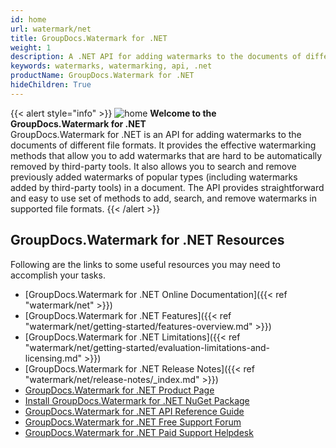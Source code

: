 ```yaml
---
id: home
url: watermark/net
title: GroupDocs.Watermark for .NET
weight: 1
description: A .NET API for adding watermarks to the documents of different file formats. It provides the effective watermarking methods that allow you to add watermarks that are hard to be automatically removed by third-party tools.
keywords: watermarks, watermarking, api, .net
productName: GroupDocs.Watermark for .NET
hideChildren: True
---
```

{{< alert style="info" >}}
![home](watermark/net/images/home.png) **Welcome to the GroupDocs.Watermark for .NET**  
GroupDocs.Watermark for .NET is an API for adding watermarks to the documents of different file formats. It provides the effective watermarking methods that allow you to add watermarks that are hard to be automatically removed by third-party tools. It also allows you to search and remove previously added watermarks of popular types (including watermarks added by third-party tools) in a document. The API provides straightforward and easy to use set of methods to add, search, and remove watermarks in supported file formats.
{{< /alert >}}

## GroupDocs.Watermark for .NET Resources

Following are the links to some useful resources you may need to accomplish your tasks.

* [GroupDocs.Watermark for .NET Online Documentation]({{< ref "watermark/net" >}})
* [GroupDocs.Watermark for .NET Features]({{< ref "watermark/net/getting-started/features-overview.md" >}})
* [GroupDocs.Watermark for .NET Limitations]({{< ref "watermark/net/getting-started/evaluation-limitations-and-licensing.md" >}})
* [GroupDocs.Watermark for .NET Release Notes]({{< ref "watermark/net/release-notes/_index.md" >}})
* [GroupDocs.Watermark for .NET Product Page](https://products.groupdocs.com/watermark/net)
* [Install GroupDocs.Watermark for .NET NuGet Package](https://www.nuget.org/packages/GroupDocs.Watermark/)
* [GroupDocs.Watermark for .NET API Reference Guide](https://apireference.groupdocs.com/net/watermark)
* [GroupDocs.Watermark for .NET Free Support Forum](https://forum.groupdocs.com/c/watermark)
* [GroupDocs.Watermark for .NET Paid Support Helpdesk](https://helpdesk.groupdocs.com/)
